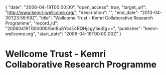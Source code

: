 {
  "date": "2006-04-19T00:00:00", 
  "open_access": true, 
  "target_url": "http://www.kemri-wellcome.org/", 
  "description": "", 
  "end_date": "2013-04-30T23:59:59Z", 
  "title": "Wellcome Trust - Kemri Collaborative Research Programme", 
  "record_id": "20060419T000000/5mBuSYcsE4RQHjcgy1auSg==", 
  "publisher": "kemri-wellcome.org", 
  "start_date": "2006-04-19T00:00:00Z"
}

# Wellcome Trust - Kemri Collaborative Research Programme

